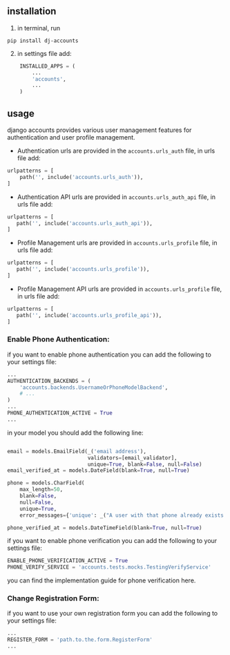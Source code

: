 ## installation

1. in terminal, run
```
pip install dj-accounts
```
2. in settings file add:

``` python 
    INSTALLED_APPS = (
        ...
        'accounts',
        ...
    )
```

## usage

django accounts provides various user management features for authentication and user profile management.

* Authentication urls are provided in the `accounts.urls_auth` file, in urls file add:
```python
urlpatterns = [
    path('', include('accounts.urls_auth')),
]
```

* Authentication API urls are provided in `accounts.urls_auth_api` file, in urls file add:
```python
urlpatterns = [
   path('', include('accounts.urls_auth_api')),
]
```

* Profile Management urls are provided in `accounts.urls_profile` file, in urls file add:
```python
urlpatterns = [
   path('', include('accounts.urls_profile')),
]
```

* Profile Management API urls are provided in `accounts.urls_profile` file, in urls file add:
```python
urlpatterns = [
   path('', include('accounts.urls_profile_api')),
]
```

### Enable Phone Authentication:

if you want to enable phone authentication you can add the following to your settings file:

```python
...
AUTHENTICATION_BACKENDS = (
    'accounts.backends.UsernameOrPhoneModelBackend',
    # ...
)
...
PHONE_AUTHENTICATION_ACTIVE = True
...
```

in your model you should add the following line:
```python

email = models.EmailField(_('email address'),
                          validators=[email_validator],
                          unique=True, blank=False, null=False)
email_verified_at = models.DateField(blank=True, null=True)

phone = models.CharField(
    max_length=50,
    blank=False,
    null=False,
    unique=True,
    error_messages={'unique': _("A user with that phone already exists.")})

phone_verified_at = models.DateTimeField(blank=True, null=True)

```


if you want to enable phone verification you can add the following to your settings file:

```python
ENABLE_PHONE_VERIFICATION_ACTIVE = True
PHONE_VERIFY_SERVICE = 'accounts.tests.mocks.TestingVerifyService'
```

you can find the implementation guide for phone verification here.

### Change Registration Form:

if you want to use your own registration form you can add the following to your settings file:

```python
...
REGISTER_FORM = 'path.to.the.form.RegisterForm'
...
```